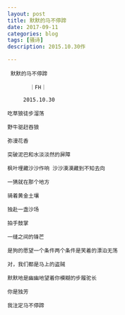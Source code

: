 ```yaml
---
layout: post
title: 默默的马不停蹄
date: 2017-09-11
categories: blog
tags: [骚诗]
description: 2015.10.30作

---
```



     默默的马不停蹄
 
           ｜FH｜
 
         2015.10.30

    吃草狼徒步溜荡 
    
    野牛驱赶吞狼
     
    弥漫花香
    
    突破泥巴和水淡淡然的屏障
    
    枫叶埋藏沙沙作响 沙沙漠漠藏到不知去向
    
    一猜就在那个地方
    
    骑着黄金土壤
    
    独赴一盏沙场
    
    拍手鼓掌
    
    一缝之间的锋芒
    
    是狗的愿望一个条件两个条件是笑着的漂泊无荡
    
    对，我们都是马上的盗贼
    
    默默地是幽幽地望着你模糊的步履驼长
    
    你是独芳
    
    我注定马不停蹄
    
